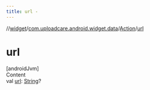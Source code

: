 ```yaml
---
title: url -
---
```

//[widget](../../index.md)/[com.uploadcare.android.widget.data](../index.md)/[Action](index.md)/[url](url.md)



# url  
[androidJvm]  
Content  
val [url](url.md): [String](https://kotlinlang.org/api/latest/jvm/stdlib/kotlin/-string/index.html)?  



